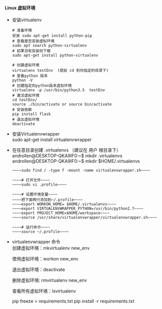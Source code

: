 #### Linux 虚拟环境

* 安装virtualenv
    ```
    # 准备环境 
    安装 sudo apt-get install python-pip
    # 查看是否安装虚拟环境
    sudo apt search python-virtualenv
    # 如果没有安装则下载
    sudo apt-get install python-virtualenv

    # 创建虚拟环境
    virtualenv testEnv  (提前 cd 到你指定的目录下)
    # 查看python 版本
    python -V
    # 创建指定的python版本虚拟环境
    virtualenv -p /usr/bin/python3.5  testEnv 
    # 激活虚拟环境
    cd testEnv/
    source ./bin/activate or source bin/activate
    # 安装依赖
    pip install flask
    # 退出虚拟环境
    deactivate
    ```

* 安装Virtualenvwrapper  
    sudo apt-get install virtualenvwrapper  
* 在任意目录创建 .virtualenvs （建议在 用户 根目录下）  
    androllen@DESKTOP-QKA9IF0:~$ mkdir .virtualenvs   
    androllen@DESKTOP-QKA9IF0:~$ mkdir $HOME/.virtualenvs  
    ~~~~# 查找virtualenvwrapper.sh路径~~~~
    ~~~~sudo find / -type f -mount -name virtualenvwrapper.sh~~~~

    ~~~~# 打开文件~~~~
    ~~~~sudo vi .profile~~~~

    ~~~~# 设置环境变量~~~~
    ~~~~把下面两行添加到~/.profile~~~~
    ~~~~export WORKON_HOME= $HOME/.virtualenvs~~~~
    ~~~~export VIRTUALENVWRAPPER_PYTHON=/usr/bin/python2.7~~~~
    ~~~~export PROJECT_HOME=$HOME/workspace~~~~
    ~~~~source /usr/share/virtualenvwrapper/virtualenvwrapper.sh~~~~

    ~~~~# 运行命令~~~~
    ~~~~source ~/.profile~~~~

* virtualenvwrapper 命令  
    创建虚拟环境：mkvirtualenv new_env 

    使用虚拟环境：workon new_env

    退出虚拟环境：deactivate

    删除虚拟环境: rmvirtualenv new_env

    查看所有虚拟环境：lsvirtualenv

    pip freeze > requirements.txt
    pip install -r requirements.txt